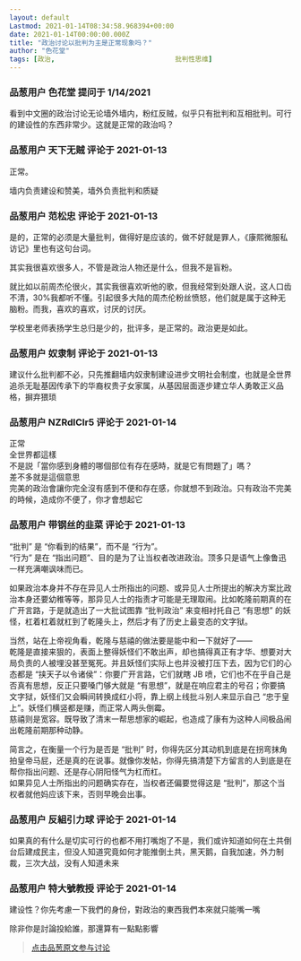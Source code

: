 ```yaml
---
layout: default
Lastmod: 2021-01-14T08:34:58.968394+00:00
date: 2021-01-14T00:00:00.000Z
title: "政治讨论以批判为主是正常现象吗？"
author: "色花堂"
tags: [政治,								批判性思维]
---
```



### 品葱用户 **色花堂** 提问于 1/14/2021
    
看到中文圈的政治讨论无论墙外墙内，粉红反贼，似乎只有批判和互相批判。可行的建设性的东西非常少。这就是正常的政治吗？
    
                

### 品葱用户 **天下无贼** 评论于 2021-01-13
        
正常。  
  
墙内负责建设和赞美，墙外负责批判和质疑
        
                

### 品葱用户 **范松忠** 评论于 2021-01-13
        
是的，正常的必须是大量批判，做得好是应该的，做不好就是罪人，《康熙微服私访记》里也有这句台词。  
  
其实我很喜欢很多人，不管是政治人物还是什么，但我不是盲粉。  
  
就比如以前周杰伦很火，其实我很喜欢听他的歌，但我经常到处跟人说，这人口齿不清，30%我都听不懂。引起很多大陆的周杰伦粉丝愤怒，他们就是属于这种无脑粉。而我，喜欢的喜欢，讨厌的讨厌。  
  
学校里老师表扬学生总归是少的，批评多，是正常的。政治更是如此。
        
                

### 品葱用户 **奴隶制** 评论于 2021-01-13
        
建议什么批判都不必，只先推翻墙内奴隶制建设进步文明社会制度，也就是全世界追杀无耻基因传承下的华裔权贵子女家属，从基因层面逐步建立华人勇敢正义品格，摒弃猥琐
        
                

### 品葱用户 **NZRdlClr5** 评论于 2021-01-14
        
正常  
全世界都這樣  
不是説「當你感到身體的哪個部位有存在感時，就是它有問題了」嗎？  
差不多就是這個意思  
完美的政治會讓你完全沒有感到不便和存在感，你就想不到政治。只有政治不完美的時候，造成你不便了，你才會想起它
        
                

### 品葱用户 **带钢丝的韭菜** 评论于 2021-01-13
        
“批判” 是 “你看到的结果”，而不是 “行为”。  
“行为” 是在 “指出问题”、目的是为了让当权者改进政治。顶多只是语气上像鲁迅一样充满嘲讽味而已。  
  
如果政治本身并不存在异见人士所指出的问题、或异见人士所提出的解决方案比政治本身还要幼稚等等，那异见人士的指责才可能是无理取闹。比如乾隆前期真的在广开言路，于是就造出了一大批试图靠 “批判政治” 来变相衬托自己 “有思想” 的妖怪，杠着杠着就杠到了乾隆头上，然后才有了历史上最变态的文字狱。  
  
当然，站在上帝视角看，乾隆与慈禧的做法要是能中和一下就好了——  
乾隆是直接来狠的，表面上整得妖怪们不敢出声，却也搞得真正有才华、想要对大局负责的人被埋没甚至冤死。并且妖怪们实际上也并没被打压下去，因为它们的心态都是 “挟天子以令诸侯”：你要广开言路，它们就瞎 JB 喷，它们也不在乎自己是否真有思想，反正只要嗓门够大就是 “有思想”，就是在响应君主的号召；你要搞文字狱，妖怪们又会瞬间转换成红小将，靠上纲上线批斗别人来显示自己 “忠于皇上”。妖怪们横竖都是赚，而正常人两头倒霉。  
慈禧则是宽容。既导致了清末一帮思想家的崛起，也造成了康有为这种人间极品闹出乾隆前期那种动静。  
  
简言之，在衡量一个行为是否是 “批判” 时，你得先区分其动机到底是在拐弯抹角拍皇帝马屁，还是真的在说事。就像你发帖，你得先搞清楚下方留言的人到底是在帮你指出问题、还是存心阴阳怪气为杠而杠。  
如果异见人士所指出的问题确实存在，当权者还偏要觉得这是 “批判”，那这个当权者就他妈应该下来，否则早晚会出事。
        
                

### 品葱用户 **反組引力球** 评论于 2021-01-14
        
如果真的有什么是切实可行的也都不用打嘴炮了不是，我们或许知道如何在土共倒台后建成民主，但没人知道究竟如何才能推倒土共，黑天鹅，自我加速，外力制裁，三次大战，没有人知道未来
        
                

### 品葱用户 **特大號教授** 评论于 2021-01-14
        
建设性？你先考慮一下我們的身份，對政治的東西我們本來就只能嘴一嘴  
  
除非你是討論投給誰，那還算有一點點影響
        
                





> [点击品葱原文参与讨论](https://pincong.rocks/question/35526)

